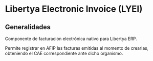 # Libertya Electronic Invoice (LYEI)

## Generalidades

Componente de facturación electrónica nativo para Libertya ERP.

Permite registrar en AFIP las facturas emitidas al momento de crearlas, obteniendo el CAE correspondiente ante dicho organismo.
